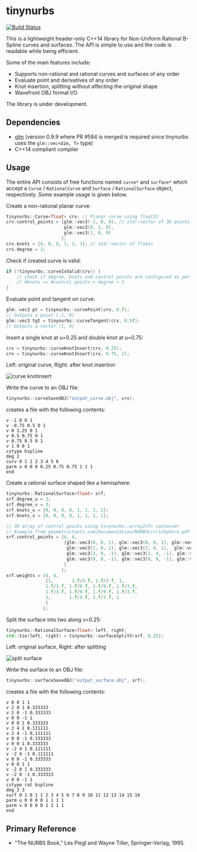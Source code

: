 # tinynurbs

[![Build Status](https://travis-ci.com/pradeep-pyro/tinynurbs.svg?branch=master)](https://travis-ci.com/pradeep-pyro/tinynurbs)

This is a lightweight header-only C++14 library for Non-Uniform Rational B-Spline curves and surfaces. The API is simple to use and the code is readable while being efficient.

Some of the main features include:

- Supports non-rational and rational curves and surfaces of any order
- Evaluate point and derivatives of any order
- Knot insertion, splitting without affecting the original shape
- Wavefront OBJ format I/O

The library is under development.

## Dependencies

- [glm] (version 0.9.9 where PR #584 is merged is required since tinynurbs uses the `glm::vec<dim, T>` type)
- C++14 compliant compiler

## Usage

The entire API consists of free functions named `curve*` and `surface*` which accept a `Curve` / `RationalCurve` and `Surface` / `RationalSurface` object, respectively.
Some example usage is given below.

Create a non-rational planar curve:
```cpp
tinynurbs::Curve<float> crv; // Planar curve using float32
crv.control_points = {glm::vec3(-1, 0, 0), // std::vector of 3D points
                      glm::vec3(0, 1, 0),
                      glm::vec3(1, 0, 0)
                     };
crv.knots = {0, 0, 0, 1, 1, 1}; // std::vector of floats
crv.degree = 2;
```

Check if created curve is valid:
```cpp
if (!tinynurbs::curveIsValid(crv)) {
    // check if degree, knots and control points are configured as per
    // #knots == #control points + degree + 1
}
```

Evaluate point and tangent on curve:
```cpp
glm::vec3 pt = tinynurbs::curvePoint(crv, 0.f);
// Outputs a point [-1, 0]
glm::vec3 tgt = tinynurbs::curveTangent(crv, 0.5f);
// Outputs a vector [1, 0]
```

Insert a single knot at u=0.25 and double knot at u=0.75:
```cpp
crv = tinynurbs::curveKnotInsert(crv, 0.25);
crv = tinynurbs::curveKnotInsert(crv, 0.75, 2);
```
Left: original curve, Right: after knot insertion

![curve knotinsert](curve-knot-insert.png)

Write the curve to an OBJ file:
```cpp
tinynurbs::curveSaveOBJ("output_curve.obj", crv);
```
creates a file with the following contents:
```
v -1 0 0 1
v -0.75 0.5 0 1
v 0 1.25 0 1
v 0.5 0.75 0 1
v 0.75 0.5 0 1
v 1 0 0 1
cstype bspline
deg 2
curv 0 1 1 2 3 4 5 6
parm u 0 0 0 0.25 0.75 0.75 1 1 1
end
```

Create a rational surface shaped like a hemisphere:

```cpp
tinynurbs::RationalSurface<float> srf;
srf.degree_u = 3;
srf.degree_v = 3;
srf.knots_u = {0, 0, 0, 0, 1, 1, 1, 1};
srf.knots_v = {0, 0, 0, 0, 1, 1, 1, 1};

// 2D array of control points using tinynurbs::array2<T> container
// Example from geometrictools.com/Documentation/NURBSCircleSphere.pdf
srf.control_points = {4, 4, 
                      {glm::vec3(0, 0, 1), glm::vec3(0, 0, 1), glm::vec3(0, 0, 1), glm::vec3(0, 0, 1),
                       glm::vec3(2, 0, 1), glm::vec3(2, 4, 1),  glm::vec3(-2, 4, 1),  glm::vec3(-2, 0, 1),
                       glm::vec3(2, 0, -1), glm::vec3(2, 4, -1), glm::vec3(-2, 4, -1), glm::vec3(-2, 0, -1),
                       glm::vec3(0, 0, -1), glm::vec3(0, 0, -1), glm::vec3(0, 0, -1), glm::vec3(0, 0, -1)
                      }
                     };
srf.weights = {4, 4,
               {1,       1.f/3.f, 1.f/3.f, 1,
               1.f/3.f, 1.f/9.f, 1.f/9.f, 1.f/3.f,
               1.f/3.f, 1.f/9.f, 1.f/9.f, 1.f/3.f,
               1,       1.f/3.f, 1.f/3.f, 1
               }
              };
```

Split the surface into two along v=0.25:
```cpp
tinynurbs::RationalSurface<float> left, right;
std::tie(left, right) = tinynurbs::surfaceSplitV(srf, 0.25);
```
Left: original surface, Right: after splitting

![split surface](split-surface.png)

Write the surface to an OBJ file:
```cpp
tinynurbs::surfaceSaveOBJ("output_surface.obj", srf);
```
creates a file with the following contents:
```
v 0 0 1 1
v 2 0 1 0.333333
v 2 0 -1 0.333333
v 0 0 -1 1
v 0 0 1 0.333333
v 2 4 1 0.111111
v 2 4 -1 0.111111
v 0 0 -1 0.333333
v 0 0 1 0.333333
v -2 4 1 0.111111
v -2 4 -1 0.111111
v 0 0 -1 0.333333
v 0 0 1 1
v -2 0 1 0.333333
v -2 0 -1 0.333333
v 0 0 -1 1
cstype rat bspline
deg 3 3
surf 0 1 0 1 1 2 3 4 5 6 7 8 9 10 11 12 13 14 15 16
parm u 0 0 0 0 1 1 1 1
parm v 0 0 0 0 1 1 1 1
end
```

## Primary Reference

- "The NURBS Book," Les Piegl and Wayne Tiller, Springer-Verlag, 1995.

[glm]: https://github.com/g-truc/glm
